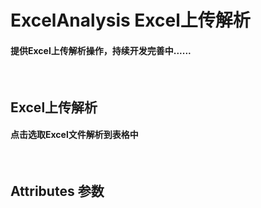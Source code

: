<script setup>
import demo1 from './demo1.vue'
import Attributes from './Attributes.vue'
import preview from '@/components/preview.vue'
</script>

# ExcelAnalysis Excel上传解析

#### 提供Excel上传解析操作，持续开发完善中......

<br/>

## Excel上传解析

#### 点击选取Excel文件解析到表格中

<br/>

<div class="componetnsBox">
  <demo1/>
</div>
<preview compName="ExcelAnalysis" demoName="demo1"/>

## Attributes 参数

<Attributes/>
<br/>
